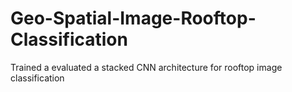 # Geo-Spatial-Image-Rooftop-Classification
Trained a evaluated a stacked CNN architecture for rooftop image classification
